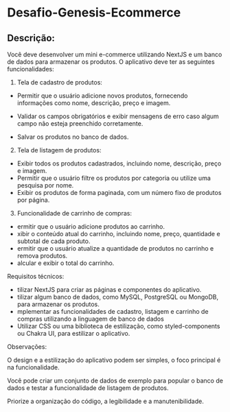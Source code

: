 # Desafio-Genesis-Ecommerce

## Descrição:

Você deve desenvolver um mini e-commerce utilizando NextJS e um banco de dados para armazenar os produtos. O aplicativo deve ter as seguintes funcionalidades:

1. Tela de cadastro de produtos:

- Permitir que o usuário adicione novos produtos, fornecendo informações como nome, descrição, preço e imagem.

- Validar os campos obrigatórios e exibir mensagens de erro caso algum campo não esteja preenchido corretamente.

- Salvar os produtos no banco de dados.

2. Tela de listagem de produtos:

- Exibir todos os produtos cadastrados, incluindo nome, descrição, preço e imagem.
- Permitir que o usuário filtre os produtos por categoria ou utilize uma pesquisa por nome.
- Exibir os produtos de forma paginada, com um número fixo de produtos por página.

3. Funcionalidade de carrinho de compras:

- ermitir que o usuário adicione produtos ao carrinho.
- xibir o conteúdo atual do carrinho, incluindo nome, preço, quantidade e subtotal de cada produto.
- ermitir que o usuário atualize a quantidade de produtos no carrinho e remova produtos.
- alcular e exibir o total do carrinho.

Requisitos técnicos:
- tilizar NextJS para criar as páginas e componentes do aplicativo.
- tilizar algum banco de dados, como MySQL, PostgreSQL ou MongoDB, para armazenar os produtos.
- mplementar as funcionalidades de cadastro, listagem e carrinho de compras utilizando a linguagem de banco de dados
- Utilizar CSS ou uma biblioteca de estilização, como styled-components ou Chakra UI, para estilizar o aplicativo.

Observações:

O design e a estilização do aplicativo podem ser simples, o foco principal é na funcionalidade.

Você pode criar um conjunto de dados de exemplo para popular o banco de dados e testar a funcionalidade de listagem de produtos.

Priorize a organização do código, a legibilidade e a manutenibilidade.
